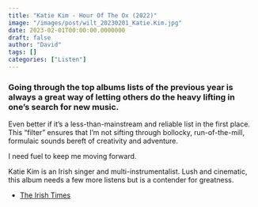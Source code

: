 ```yaml
---
title: "Katie Kim - Hour Of The Ox (2022)"
image: "/images/post/wilt_20230201_Katie.Kim.jpg"
date: 2023-02-01T00:00:00.0000000
draft: false
author: "David"
tags: []
categories: ["Listen"]
---
```

### Going through the top albums lists of the previous year is always a great way of letting others do the heavy lifting in one’s search for new music.

 Even better if it’s a less-than-mainstream and reliable list in the first place. This “filter” ensures that I’m not sifting through bollocky, run-of-the-mill, formulaic sounds bereft of creativity and adventure. 

 I need fuel to keep me moving forward. 

 Katie Kim is an Irish singer and multi-instrumentalist. Lush and cinematic, this album needs a few more listens but is a contender for greatness.

-  [The Irish Times](https://www.irishtimes.com/culture/music/review/2022/09/09/hour-of-the-ox-review-katie-kim-offers-light-and-darkness/)